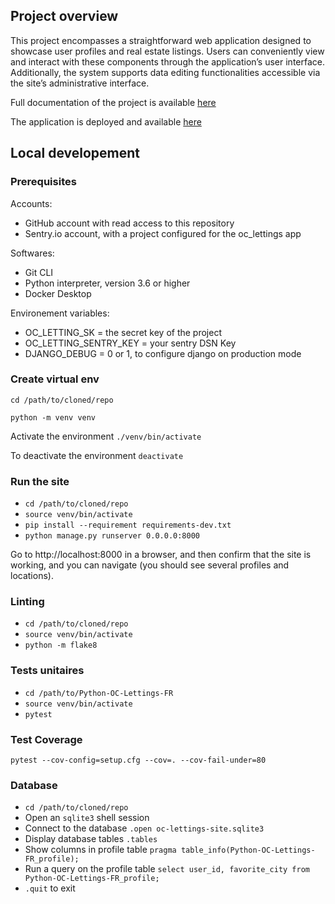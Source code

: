 ## Project overview

This project encompasses a straightforward web application designed to showcase user profiles and real estate listings. Users can conveniently view and interact with these components through the application’s user interface. Additionally, the system supports data editing functionalities accessible via the site’s administrative interface.

Full documentation of the project is available [here](https://openclassrooms-p13.readthedocs.io/en/latest/index.html)

The application is deployed and available [here](https://oc-lettings-1257.onrender.com)

## Local developement

### Prerequisites

Accounts:
- GitHub account with read access to this repository
- Sentry.io account, with a project configured for the oc_lettings app

Softwares:
- Git CLI
- Python interpreter, version 3.6 or higher
- Docker Desktop

Environement variables:
- OC_LETTING_SK = the secret key of the project
- OC_LETTING_SENTRY_KEY = your sentry DSN Key
- DJANGO_DEBUG = 0 or 1, to configure django on production mode

### Create virtual env

``cd /path/to/cloned/repo``

``python -m venv venv``

Activate the environment ``./venv/bin/activate``

To deactivate the environment ``deactivate``


### Run the site

- `cd /path/to/cloned/repo`
- `source venv/bin/activate`
- `pip install --requirement requirements-dev.txt`
- `python manage.py runserver 0.0.0.0:8000`

Go to http://localhost:8000 in a browser, and then confirm that the site is working, and you can navigate (you should see several profiles and locations).

### Linting

- `cd /path/to/cloned/repo`
- `source venv/bin/activate`
- `python -m flake8`

### Tests unitaires

- `cd /path/to/Python-OC-Lettings-FR`
- `source venv/bin/activate`
- `pytest`

### Test Coverage

``pytest --cov-config=setup.cfg --cov=. --cov-fail-under=80``

### Database

- `cd /path/to/cloned/repo`
- Open an `sqlite3` shell session
- Connect to the database `.open oc-lettings-site.sqlite3`
- Display database tables `.tables`
- Show columns in profile table `pragma table_info(Python-OC-Lettings-FR_profile);`
- Run a query on the profile table `select user_id, favorite_city from Python-OC-Lettings-FR_profile;`
- `.quit` to exit
